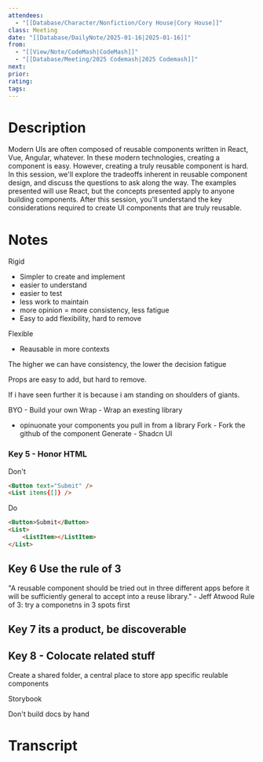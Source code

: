 ```yaml
---
attendees: 
  - "[[Database/Character/Nonfiction/Cory House|Cory House]]"
class: Meeting
date: "[[Database/DailyNote/2025-01-16|2025-01-16]]"
from:
  - "[[View/Note/CodeMash|CodeMash]]"
  - "[[Database/Meeting/2025 Codemash|2025 Codemash]]"
next: 
prior: 
rating: 
tags:
---
```

# Description
Modern UIs are often composed of reusable components written in React, Vue, Angular, whatever. In these modern technologies, creating a component is easy. However, creating a truly reusable component is hard. In this session, we'll explore the tradeoffs inherent in reusable component design, and discuss the questions to ask along the way. The examples presented will use React, but the concepts presented apply to anyone building components. After this session, you'll understand the key considerations required to create UI components that are truly reusable.

# Notes
Rigid
- Simpler to create and implement
- easier to understand
- easier to test
- less work to maintain
- more opinion = more consistency, less fatigue
- Easy to add flexibility, hard to remove

Flexible
- Reausable in more contexts

The higher we can have consistency, the lower the decision fatigue


Props are easy to add, but hard to remove.

If i have seen further it is because i am standing on shoulders of giants.


BYO - Build your own
Wrap - Wrap an exesting library
- opinuonate your components you pull in from a library
Fork - Fork the github of the component
Generate - Shadcn UI

### Key 5 - Honor HTML
Don't
```html
<Button text="Submit" />
<List items{[]} />
```
Do
```html
<Button>Submit</Button>
<List>
    <ListItem></ListItem>
</List>
```

## Key 6 Use the rule of 3
"A reusable component should be tried out in three different apps before it will be sufficiently general to accept into a reuse library." - Jeff Atwood
Rule of 3:
try a componetns in 3 spots first

## Key 7 its a product, be discoverable


## Key 8 - Colocate related stuff
Create a shared folder, a central place to store app specific reulable components

Storybook

Don't build docs by hand



# Transcript
